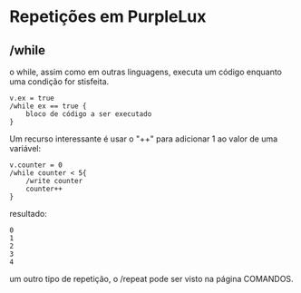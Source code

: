 # Repetições em PurpleLux

## /while

o while, assim como em outras linguagens, executa um código enquanto uma condição for stisfeita.

```
v.ex = true
/while ex == true {
    bloco de código a ser executado
}
```

Um recurso interessante é usar o "++" para adicionar 1 ao valor de uma variável:

```
v.counter = 0
/while counter < 5{
    /write counter
    counter++
}
```

resultado:
```
0
1
2
3
4
```

um outro tipo de repetição, o /repeat pode ser visto na página COMANDOS.